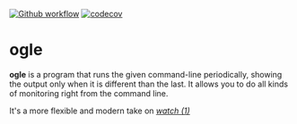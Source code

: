 [![Github workflow](https://github.com/lpenz/ogle/workflows/CI/badge.svg)](https://github.com/lpenz/ogle/actions)
[![codecov](https://codecov.io/gh/lpenz/ogle/branch/main/graph/badge.svg)](https://codecov.io/gh/lpenz/ogle)

# ogle

**ogle** is a program that runs the given command-line periodically,
showing the output only when it is different than the last.
It allows you to do all kinds of monitoring right from the command
line.

It's a more flexible and modern take on *[watch (1)]*


[watch (1)]: https://linux.die.net/man/1/watch

